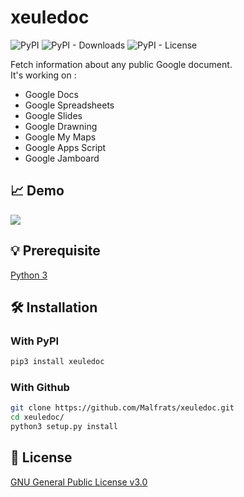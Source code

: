 # xeuledoc
![PyPI](https://img.shields.io/pypi/v/xeuledoc) ![PyPI - Downloads](https://static.pepy.tech/badge/xeuledoc) ![PyPI - License](https://img.shields.io/pypi/l/xeuledoc)

Fetch information about any public Google document.\
It's working on :
- Google Docs
- Google Spreadsheets
- Google Slides
- Google Drawning
- Google My Maps
- Google Apps Script
- Google Jamboard

## 📈 Demo
![](https://files.catbox.moe/k5x3as.gif)

## 💡 Prerequisite
   [Python 3](https://www.python.org/downloads/release/python-370/)
## 🛠️ Installation
### With PyPI
```sh
pip3 install xeuledoc
```

### With Github
```sh
git clone https://github.com/Malfrats/xeuledoc.git
cd xeuledoc/
python3 setup.py install
```

## 📝 License
[GNU General Public License v3.0](https://www.gnu.org/licenses/gpl-3.0.fr.html)
